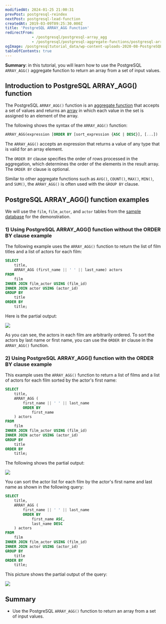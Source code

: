 ```yaml
---
modifiedAt: 2024-01-25 21:00:31
prevPost: postgresql-reindex
nextPost: postgresql-lead-function
createdAt: 2019-03-09T09:25:30.000Z
title: 'PostgreSQL ARRAY_AGG Function'
redirectFrom:
            - /postgresql/postgresql-array_agg 
            - /postgresql/postgresql-aggregate-functions/postgresql-array_agg
ogImage: /postgresqltutorial_data/wp-content-uploads-2020-08-PostgreSQL-ARRAY_AGG-example.png
tableOfContents: true
---
```



**Summary**: in this tutorial, you will learn how to use the PostgreSQL `ARRAY_AGG()` aggregate function to return an array from a set of input values.

## Introduction to PostgreSQL ARRAY_AGG() function

The PostgreSQL `ARRAY_AGG()` function is an [aggregate function](/postgresql/postgresql-aggregate-functions) that accepts a set of values and returns an [array](/postgresql/postgresql-array) in which each value in the set is assigned to an element of the array.

The following shows the syntax of the `ARRAY_AGG()` function:

```sql
ARRAY_AGG(expression [ORDER BY [sort_expression {ASC | DESC}], [...])
```

The `ARRAY_AGG()` accepts an expression that returns a value of any type that is valid for an array element.

The `ORDER BY` clause specifies the order of rows processed in the aggregation, which determines the order of the elements in the result array. The `ORDER BY` clause is optional.

Similar to other aggregate functions such as `AVG()`, `COUNT()`, `MAX()`, `MIN()`, and `SUM()`, the `ARRAY_AGG()` is often used with the `GROUP BY` clause.

## PostgreSQL ARRAY_AGG() function examples

We will use the `film`, `film_actor`, and `actor` tables from the [sample database](/postgresql/postgresql-getting-started/postgresql-sample-database) for the demonstration.

### 1) Using PostgreSQL ARRAY_AGG() function without the ORDER BY clause example

The following example uses the `ARRAY_AGG()` function to return the list of film titles and a list of actors for each film:

```sql
SELECT
    title,
    ARRAY_AGG (first_name || ' ' || last_name) actors
FROM
    film
INNER JOIN film_actor USING (film_id)
INNER JOIN actor USING (actor_id)
GROUP BY
    title
ORDER BY
    title;
```

Here is the partial output:

![](/postgresqltutorial_data/wp-content-uploads-2020-08-PostgreSQL-ARRAY_AGG-example.png)

As you can see, the actors in each film are arbitrarily ordered. To sort the actors by last name or first name, you can use the `ORDER BY` clause in the `ARRAY_AGG()` function.

### 2) Using PostgreSQL ARRAY_AGG() function with the ORDER BY clause example

This example uses the `ARRAY_AGG()` function to return a list of films and a list of actors for each film sorted by the actor's first name:

```sql
SELECT
    title,
    ARRAY_AGG (
        first_name || ' ' || last_name
        ORDER BY
            first_name
    ) actors
FROM
    film
INNER JOIN film_actor USING (film_id)
INNER JOIN actor USING (actor_id)
GROUP BY
    title
ORDER BY
    title;
```

The following shows the partial output:

![](/postgresqltutorial_data/wp-content-uploads-2020-08-PostgreSQL-ARRAY_AGG-with-ORDER-BY-clause.png)

You can sort the actor list for each film by the actor's first name and last name as shown in the following query:

```sql
SELECT
    title,
    ARRAY_AGG (
        first_name || ' ' || last_name
        ORDER BY
            first_name ASC,
            last_name DESC
    ) actors
FROM
    film
INNER JOIN film_actor USING (film_id)
INNER JOIN actor USING (actor_id)
GROUP BY
    title
ORDER BY
    title;
```

This picture shows the partial output of the query:

![](/postgresqltutorial_data/wp-content-uploads-2020-08-PostgreSQL-ARRAY_AGG-with-ORDER-BY-clause-example-2.png)

## Summary

- Use the PostgreSQL `ARRAY_AGG()` function to return an array from a set of input values.
